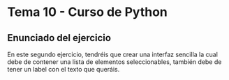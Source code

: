 # Tema 10 - Curso de Python
## Enunciado del ejercicio

En este segundo ejercicio, tendréis que crear una interfaz sencilla la cual debe de contener una lista de elementos seleccionables, también debe de tener un label con el texto que queráis.

